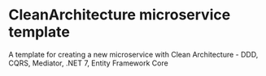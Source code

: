 # CleanArchitecture microservice template
A template for creating a new microservice with Clean Architecture - DDD, CQRS, Mediator, .NET 7, Entity Framework Core


